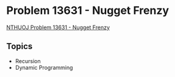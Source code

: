 # Problem 13631 - Nugget Frenzy
[NTHUOJ Problem 13631 - Nugget Frenzy](https://acm.cs.nthu.edu.tw/problem/13631/)

## Topics
- Recursion
- Dynamic Programming
